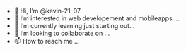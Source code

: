 - 👋 Hi, I’m @kevin-21-07
- 👀 I’m interested in web developement and mobileapps ...
- 🌱 I’m currently learning just starting out...
- 💞️ I’m looking to collaborate on ...
- 📫 How to reach me ...

<!---
kevin-21-07/kevin-21-07 is a ✨ special ✨ repository because its `README.md` (this file) appears on your GitHub profile.
You can click the Preview link to take a look at your changes.
--->
